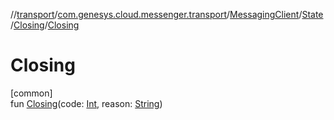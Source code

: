 //[transport](../../../../../index.md)/[com.genesys.cloud.messenger.transport](../../../index.md)/[MessagingClient](../../index.md)/[State](../index.md)/[Closing](index.md)/[Closing](-closing.md)

# Closing

[common]\
fun [Closing](-closing.md)(code: [Int](https://kotlinlang.org/api/latest/jvm/stdlib/kotlin/-int/index.html), reason: [String](https://kotlinlang.org/api/latest/jvm/stdlib/kotlin/-string/index.html))
